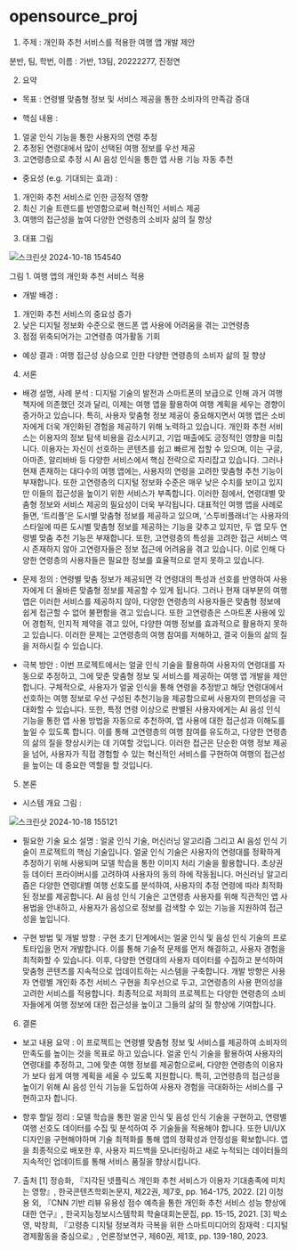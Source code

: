 # opensource_proj

1. 주제 : 
개인화 추천 서비스를 적용한 여행 앱 개발 제안

분반, 팀, 학번, 이름 : 
가반, 13팀, 20222277, 진정연

2. 요약

- 목표 : 연령별 맞춤형 정보 및 서비스 제공을 통한 소비자의 만족감 증대

- 핵심 내용 : 
1) 얼굴 인식 기능을 통한 사용자의 연령 추정
2) 추정된 연령대에서 많이 선택된 여행 정보를 우선 제공
3) 고연령층으로 추정 시 AI 음성 인식을 통한 앱 사용 기능 자동 추천

- 중요성 (e.g. 기대되는 효과) : 
1) 개인화 추천 서비스로 인한 긍정적 영향
2) 최신 기술 트렌드를 반영함으로써 혁신적인 서비스 제공
3) 여행의 접근성을 높여 다양한 연령층의 소비자 삶의 질 향상


3. 대표 그림

   
![스크린샷 2024-10-18 154540](https://github.com/user-attachments/assets/02ff072e-ae2b-4db3-9cda-8db303bbbfa2)


그림 1. 여행 앱의 개인화 추천 서비스 적용

- 개발 배경 : 
1) 개인화 추천 서비스의 중요성 증가
2) 낮은 디지털 정보화 수준으로 핸드폰 앱 사용에 어려움을 겪는 고연령층
3) 점점 위축되어가는 고연령층 여가활동 기회

- 예상 결과 : 여행 접근성 상승으로 인한 다양한 연령층의 소비자 삶의 질 향상


4. 서론

- 배경 설명, 사례 분석 : 
디지털 기술의 발전과 스마트폰의 보급으로 인해 과거 여행 책자에 의존했던 것과 달리, 이제는 여행 앱을 활용하여 여행 계획을 세우는 경향이 증가하고 있습니다. 특히, 사용자 맞춤형 정보 제공이 중요해지면서 여행 앱은 소비자에게 더욱 개인화된 경험을 제공하기 위해 노력하고 있습니다. 개인화 추천 서비스는 이용자의 정보 탐색 비용을 감소시키고, 기업 매출에도 긍정적인 영향을 미칩니다. 이용자는 자신이 선호하는 콘텐츠를 쉽고 빠르게 접할 수 있으며, 이는 구글, 아마존, 알리바바 등 다양한 서비스에서 핵심 전략으로 자리잡고 있습니다. 그러나 현재 존재하는 대다수의 여행 앱에는, 사용자의 연령을 고려한 맞춤형 추천 기능이 부재합니다. 또한 고연령층의 디지털 정보화 수준은 매우 낮은 수치를 보이고 있지만 이들의 접근성을 높이기 위한 서비스가 부족합니다. 이러한 점에서, 연령대별 맞춤형 정보와 서비스 제공의 필요성이 더욱 부각됩니다.
대표적인 여행 앱을 사례로 들면, ‘트리플’은 도시별 맞춤형 정보를 제공하고 있으며, ‘스투비플래너’는 사용자의 스타일에 따른 도시별 맞춤형 정보를 제공하는 기능을 갖추고 있지만, 두 앱 모두 연령별 맞춤 추천 기능은 부재합니다. 또한, 고연령층의 특성을 고려한 접근 서비스 역시 존재하지 않아 고연령자들은 정보 접근에 어려움을 겪고 있습니다. 이로 인해 다양한 연령층의 사용자들은 필요한 정보를 효율적으로 얻지 못하고 있습니다.

- 문제 정의 : 
연령별 맞춤 정보가 제공되면 각 연령대의 특성과 선호를 반영하여 사용자에게 더 올바른 맞춤형 정보를 제공할 수 있게 됩니다. 그러나 현재 대부분의 여행 앱은 이러한 서비스를 제공하지 않아, 다양한 연령층의 사용자들은 맞춤형 정보에 쉽게 접근할 수 없어 불편함을 겪고 있습니다. 또한 고연령층은 스마트폰 사용에 있어 경험적, 인지적 제약을 겪고 있어, 다양한 여행 정보를 효과적으로 활용하지 못하고 있습니다. 이러한 문제는 고연령층의 여행 참여를 저해하고, 결국 이들의 삶의 질을 저하시킬 수 있습니다.

- 극복 방안 : 
이번 프로젝트에서는 얼굴 인식 기술을 활용하여 사용자의 연령대를 자동으로 추정하고, 그에 맞춘 맞춤형 정보 및 서비스를 제공하는 여행 앱 개발을 제안합니다. 구체적으로, 사용자가 얼굴 인식을 통해 연령을 추정받고 해당 연령대에서 선호하는 여행 정보로 우선 구성된 추천기능을 제공함으로써 사용자의 편의성을 극대화할 수 있습니다.
또한, 특정 연령 이상으로 판별된 사용자에게는 AI 음성 인식 기능을 통한 앱 사용 방법을 자동으로 추천하여, 앱 사용에 대한 접근성과 이해도를 높일 수 있도록 합니다. 이를 통해 고연령층의 여행 참여를 유도하고, 다양한 연령층의 삶의 질을 향상시키는 데 기여할 것입니다.
이러한 접근은 단순한 여행 정보 제공을 넘어, 사용자가 직접 경험할 수 있는 혁신적인 서비스를 구현하여 여행의 접근성을 높이는 데 중요한 역할을 할 것입니다.

5. 본론
- 시스템 개요 그림 :

  
![스크린샷 2024-10-18 155121](https://github.com/user-attachments/assets/8a9cd84c-0573-4e75-bb10-740e890dbd62)


- 필요한 기술 요소 설명 : 
얼굴 인식 기술, 머신러닝 알고리즘 그리고 AI 음성 인식 기술이 프로젝트의 핵심 기술입니다. 얼굴 인식 기술은 사용자의 연령대를 정확하게 추정하기 위해 사용되며 모델 학습을 통한 이미지 처리 기술을 활용합니다. 초상권 등 데이터 프라이버시를 고려하여 사용자의 동의 하에 작동됩니다. 머신러닝 알고리즘은 다양한 연령대별 여행 선호도를 분석하여, 사용자의 추정 연령에 따라 최적화된 정보를 제공합니다. AI 음성 인식 기술은 고연령층 사용자를 위해 직관적인 앱 사용법을 안내하고, 사용자가 음성으로 정보를 검색할 수 있는 기능을 지원하여 접근성을 높입니다.

- 구현 방법 및 개발 방향 : 
구현 초기 단계에서는 얼굴 인식 및 음성 인식 기술의 프로토타입을 먼저 개발합니다. 이를 통해 기술적 문제를 먼저 해결하고, 사용자 경험을 최적화할 수 있습니다. 이후, 다양한 연령대의 사용자 데이터를 수집하고 분석하여 맞춤형 콘텐츠를 지속적으로 업데이트하는 시스템을 구축합니다. 개발 방향은 사용자 연령별 개인화 추천 서비스 구현을 최우선으로 두고, 고연령층의 사용 편의성을 고려한 서비스를 적용합니다. 최종적으로 저희의 프로젝트는 다양한 연령층의 소비자들에게 여행 정보에 대한 접근성을 높이고 그들의 삶의 질 향상에 기여합니다.

6. 결론
- 보고 내용 요약 : 이 프로젝트는 연령별 맞춤형 정보 및 서비스를 제공하여 소비자의 만족도를 높이는 것을 목표로 하고 있습니다. 얼굴 인식 기술을 활용하여 사용자의 연령대를 추정하고, 그에 맞춘 여행 정보를 제공함으로써, 다양한 연령층의 이용자가 보다 쉽게 여행 계획을 세울 수 있도록 지원합니다. 특히, 고연령층의 접근성을 높이기 위해 AI 음성 인식 기능을 도입하여 사용자 경험을 극대화하는 서비스를 구현하고자 합니다.

- 향후 할일 정리 : 모델 학습을 통한 얼굴 인식 및 음성 인식 기술을 구현하고, 연령별 여행 선호도 데이터를 수집 및 분석하여 주 기술들을 적용해야 합니다. 또한 UI/UX 디자인을 구현해야하며 기술 최적화를 통해 앱의 정확성과 안정성을 확보합니다. 앱을 최종적으로 배포한 후, 사용자 피드백을 모니터링하고 새로 누적되는 데이터들의 지속적인 업데이트를 통해 서비스 품질을 향상시킵니다.

7. 출처
[1] 정승화, 『지각된 넷플릭스 개인화 추천 서비스가 이용자 기대충족에 미치는 영향』, 한국콘텐츠학회논문지, 제22권, 제7호, pp. 164-175, 2022.
[2] 이청용 외, 『CNN 기반 리뷰 유용성 점수 예측을 통한 개인화 추천 서비스 성능 향상에 대한 연구』, 한국지능정보시스템학회 학술대회논문집, pp. 15-15, 2021.
[3] 박소영, 박창희, 『고령층 디지털 정보격차 극복을 위한 스마트미디어의 잠재력 : 디지털 경제활동을 중심으로』, 언론정보연구, 제60권, 제1호, pp. 139-180, 2023.
